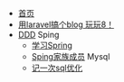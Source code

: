 * [首页](/)
* [用laravel搞个blog 玩玩8！](zh-cn/laravel/blog/start)
* [DDD](zh-cn/DDD/start)
Sping
	* [学习Spring](zh-cn/spring/start)
	* [Sping家族成员](zh-cn/spring/springFamily)
Mysql
	* [记一次sql优化](zh-cn/mysql/optimize200608)